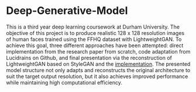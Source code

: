 # Deep-Generative-Model
This is a third year deep learning coursework at Durham University. The objective of this project is to produce realistic 128 x 128 resolution images of human faces trained using the FFHQ dataset with LightweightGAN. To achieve this goal, three different approaches have been attempted: direct implementation from the research paper from scratch, code adaptation from Lucidrains on Github, and final presentation via the reconstruction of LightweightGAN based on StyleGAN and the [implementation]( https://github.com/silentz/Towards-Faster-And-Stabilized-GAN-Training-For-High-Fidelity-Few-Shot-Image-Synthesis). The presented model structure not only adapts and reconstructs the original architecture to suit the target output resolution, but it also achieves improved performance while maintaining high computational efficiency.
